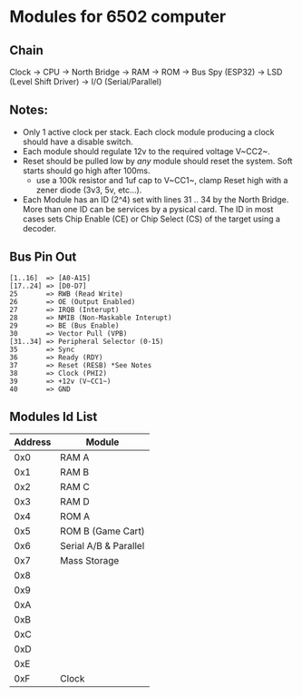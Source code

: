 # Modules for 6502 computer #

## Chain ##

Clock -> CPU -> North Bridge -> RAM -> ROM -> Bus Spy (ESP32) -> LSD (Level Shift Driver) -> I/O (Serial/Parallel)

## Notes: ##

  - Only 1 active clock per stack. Each clock module producing a clock should have a disable switch.
  - Each module should regulate 12v to the required voltage V~CC2~.
  - Reset should be pulled low by _any_ module should reset the system. Soft starts should go high after 100ms.
    - use a 100k resistor and 1uf cap to V~CC1~, clamp Reset high with a zener diode (3v3, 5v, etc...).
  - Each Module has an ID (2^4) set with lines 31 .. 34 by the North Bridge. More than one ID can be services by a
    pysical card. The ID in most cases sets Chip Enable (CE) or Chip Select (CS) of the target using a decoder.


## Bus Pin Out ##

```
[1..16]  => [A0-A15]
[17..24] => [D0-D7]
25       => RWB (Read Write)
26       => OE (Output Enabled)
27       => IRQB (Interupt)
28       => NMIB (Non-Maskable Interupt)
29       => BE (Bus Enable)
30       => Vector Pull (VPB)
[31..34] => Peripheral Selector (0-15)
35       => Sync
36       => Ready (RDY)
37       => Reset (RESB) *See Notes
38       => Clock (PHI2)
39       => +12v (V~CC1~)
40       => GND
```

## Modules Id List ##

| Address | Module                     |
| ------- | -------------------------- |
| 0x0     | RAM A                      |
| 0x1     | RAM B                      |
| 0x2     | RAM C                      |
| 0x3     | RAM D                      |
| 0x4     | ROM A                      |
| 0x5     | ROM B (Game Cart)          |
| 0x6     | Serial A/B & Parallel      |
| 0x7     | Mass Storage               |
| 0x8     |                            |
| 0x9     |                            |
| 0xA     |                            |
| 0xB     |                            |
| 0xC     |                            |
| 0xD     |                            |
| 0xE     |                            |
| 0xF     | Clock                      |



